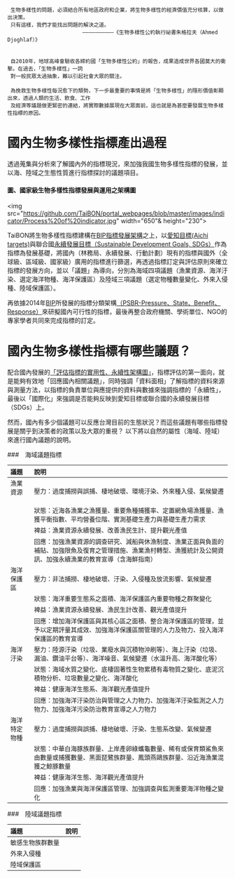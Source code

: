 
     生物多樣性的問題，必須結合所有地區政府和企業，將生物多樣性的經濟價值充分核算，以做出決策。
     只有這樣，我們才能找出問題的解決之道。
                            ——————————《生物多樣性公約執行祕書朱格拉夫（Ahmed Djoghlaf）》 
        

     自2010年，地球高峰會驗收各締約國「生物多樣性公約」的報告，成果造成世界各國莫大的衝擊。在過去，「生物多樣性」一詞
     對一般民眾太過抽象，難以引起社會大眾的關注。
     
     為挽救生物多樣性每況愈下的頽勢，下一步最重要的事情是將「生物多樣性」的隱形價值彰顯出來，透過人類的生活、飲食、工作
     及經濟等議題做更緊密的連結，將實際數據展現在大眾面前，這也就是為甚麼要發展生物多樣性指標的原因。
     

# 國內生物多樣性指標產出過程

透過蒐集與分析來了解國內外的指標現況，來加強我國生物多樣性指標的發展，並以海、陸域之生態性質進行指標探討的議題項目。

#### 圖、國家級生物多樣性指標發展與運用之架構圖

<img src="https://github.com/TaiBON/portal_webpages/blob/master/images/indicator/Process%20of%20indicator.jpg" width="650"& height="230">


TaiBON將生物多樣性指標建構在[BIP指標發展架構](https://github.com/TaiBON/portal_webpages/blob/master/Indicator/How%20choose.md)之上，以[愛知目標(Aichi targets)](https://github.com/TaiBON/portal_webpages/blob/master/Indicator/web_strategy.md)與聯合國[永續發展目標（Sustainable Development Goals, SDGs）](https://github.com/TaiBON/portal_webpages/blob/master/Indicator/web_strategy.md)作為指標為發展基礎，將國內（林務局、永續發展、行動計劃）現有的指標與國外（全球級、區域級、國家級）廣用的指標進行篩選，再透過指標訂定與評估原則來確立指標的發展方向，並以「議題」為導向，分別為海域四項議題（漁業資源、海洋汙染、選定海洋物種、海洋保護區）及陸域三項議題（選定物種數量變化、外來入侵種、陸域保護區）。

再依據2014年[BIP](http://www.bipindicators.net/)所發展的指標分類架構[（PSBR-Pressure、State、Benefit、Response）](https://github.com/TaiBON/portal_webpages/blob/master/Indicator/Type%20of%20indicator.md)來研擬國內可行性的指標，最後再整合政府機關、學術單位、NGO的專家學者共同來完成指標的訂定。

# 國內生物多樣性指標有哪些議題？

配合國內發展的[「評估指標的實用性、永續性架構圖」](https://github.com/TaiBON/portal_webpages/blob/master/Indicator/How%20choose.md)，指標評估的第一面向，就是能夠有效地「回應國內相關議題」，同時強調「資料面相」了解指標的資料來源與測量方法，以指標的負責單位與應提供的資料與數據來強調指標的「永續性」，最後以「國際化」來強調是否能夠反映到愛知目標或聯合國的永續發展目標（SDGs）上。

然而，國內有多少個議題可以反應台灣目前的生態狀況？而這些議題有哪些指標發展是關乎到決策者的政策以及大眾的重視？
以下將以自然的屬性（海域、陸域）來進行國內議題的說明。


###　海域議題指標

| 議題            | 說明                                                                           |
| :-------------- |:-------------------------------------------------------------------------------|
| 漁業資源         |壓力：過度捕撈與誤捕、棲地破壞、環境汙染、外來種入侵、氣候變遷
|                 |狀態：近海各漁業之漁獲量、重要魚種捕獲率、定置網魚場漁獲量、漁獲平衡指數、平均營養位階、實測基礎生產力與基礎生產力需求
|                 |裨益：漁業資源永續發展、改善漁民生計、提升觀光產值
|                 |回應：加強漁業資源的調查研究、減船與休漁制度、漁業正面與負面的補貼、加強限魚及復育之管理措施、漁業漁村轉型、漁獲統計及公開資訊、加強永續漁業的教育宣導（含海鮮指南）|
| 海洋保護區       |壓力：非法捕撈、棲地破壞、汙染、入侵種及放流影響、氣候變遷
|                 |狀態：海洋重要生態系之面積、海洋保護區內重要物種之群聚變化
|                 |裨益：漁業資源永續發展、漁民生計改善、觀光產值提升
|                 |回應：增加海洋保護區與其核心區之面積、整合海洋保護區的管理，並予以定期評量其成效、加強海洋保護區關管理的人力及物力、投入海洋保護區的教育宣導 |
| 海洋汙染         |壓力：陸源汙染（垃圾、業廢水與沉積物沖刷等）、海上汙染（垃圾、漏油、鑽油平台等）、海洋噪音、氣候變遷（水溫升高、海洋酸化等）
|                 |狀態：海域水質之變化、底棲固著性生物累積有毒物質之變化、底泥沉積物分析、垃圾數量之變化、海洋酸化
|                 |裨益：健康海洋生態系、海洋觀光產值提升
|                 |回應：加強海洋汙染防治與管理之人力物力、加強海洋汙染監測之人力物力、加強海洋污染防治教育宣導之人力物力|
| 海洋特定物種     |壓力：過度捕撈與誤捕、棲地破壞、汙染、生態系改變、氣候變遷
|                 |狀態：中華白海豚族群量、上岸產卵綠蠵龜數量、稀有或保育類鯊魚來由數量或捕獲數量、黑面琵鷺族群量、鳳頭燕鷗族群量、沿近海漁業混獲之鯨豚數量
|                 |裨益：健康海洋生態、海洋觀光產值提升
|                 |回應：加強漁業與海洋保護區管理、加強調查與監測重要海洋物種之變化|




###　陸域議題指標

| 議題                     | 說明                                                                        |
| :------------------------|:---------------------------------------------------------------------------|
| 敏感生物族群數量          |                                                                            |
| 外來入侵種               |                                                                            |
| 陸域保護區               |                                                                             |







